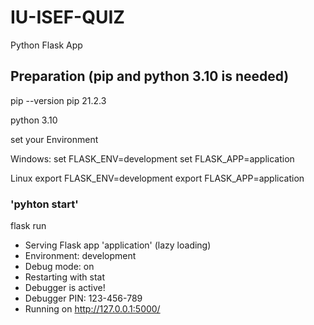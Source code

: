 # IU-ISEF-QUIZ
Python Flask App 

## Preparation (pip and python 3.10 is needed)
pip --version
pip 21.2.3

python 3.10

set your Environment

Windows:
set FLASK_ENV=development
set FLASK_APP=application

Linux
export FLASK_ENV=development
export FLASK_APP=application


### 'pyhton start' 

flask run
 * Serving Flask app 'application' (lazy loading)
 * Environment: development
 * Debug mode: on
 * Restarting with stat
 * Debugger is active!
 * Debugger PIN: 123-456-789
 * Running on http://127.0.0.1:5000/
